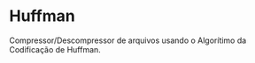 Huffman
=======

Compressor/Descompressor de arquivos usando o Algorítimo da Codificação de Huffman.
